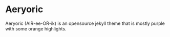 ---
---

# Aeryoric
Aeryoric (AIR-ee-OR-ik) is an opensource jekyll theme that is mostly purple with some orange highlights.